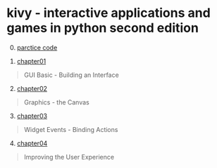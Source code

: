 kivy - interactive applications and games in python second edition
==========
0. [parctice code](https://www.packtpub.com/support)

1. [chapter01](chapter01_summary.md)
> GUI Basic - Building an Interface
2. [chapter02](chapter02_summary.md)
> Graphics - the Canvas
3. [chapter03](chapter03_summary.md)
> Widget Events - Binding Actions
4. [chapter04](chapter04_summary.md)
> Improving the User Experience